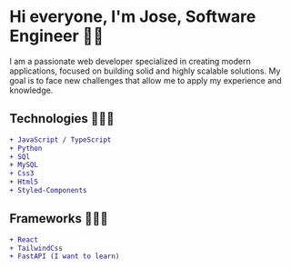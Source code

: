 # Hi everyone, I'm Jose, Software Engineer 👋🏼

I am a passionate web developer specialized in creating modern applications, focused on building solid and highly scalable solutions. My goal is to face new challenges that allow me to apply my experience and knowledge.

## Technologies 👨🏽‍💻
```diff
+ JavaScript / TypeScript
+ Python
+ SQl
+ MySQL
+ Css3
+ Html5
+ Styled-Components
```
## Frameworks 👷🏻‍♂️
```diff
+ React
+ TailwindCss
+ FastAPI (I want to learn)
```
